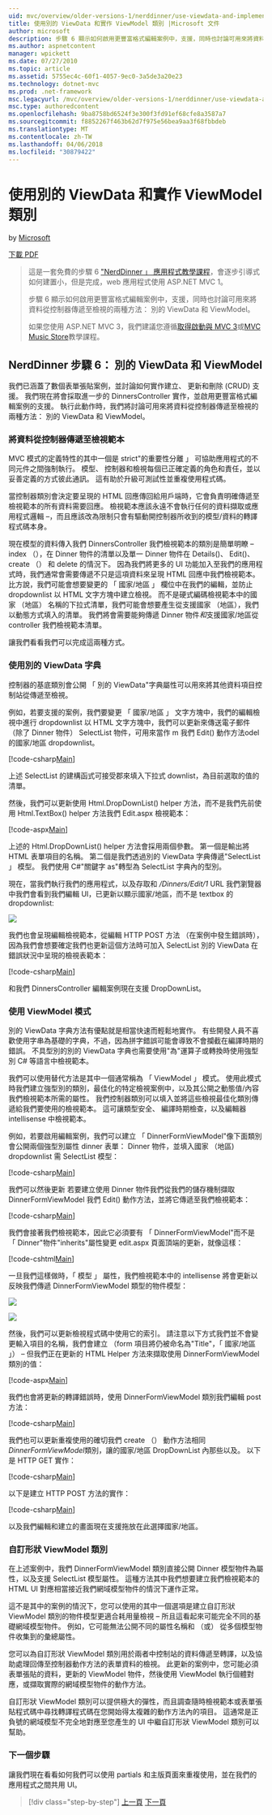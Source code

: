 ```yaml
---
uid: mvc/overview/older-versions-1/nerddinner/use-viewdata-and-implement-viewmodel-classes
title: 使用別的 ViewData 和實作 ViewModel 類別 |Microsoft 文件
author: microsoft
description: 步驟 6 顯示如何啟用更豐富格式編輯案例中，支援，同時也討論可用來將資料從控制器傳遞至檢視的兩種方法:...
ms.author: aspnetcontent
manager: wpickett
ms.date: 07/27/2010
ms.topic: article
ms.assetid: 5755ec4c-60f1-4057-9ec0-3a5de3a20e23
ms.technology: dotnet-mvc
ms.prod: .net-framework
msc.legacyurl: /mvc/overview/older-versions-1/nerddinner/use-viewdata-and-implement-viewmodel-classes
msc.type: authoredcontent
ms.openlocfilehash: 9ba8758bd6524f3e300f3fd91ef68cfe8a3587a7
ms.sourcegitcommit: f8852267f463b62d7f975e56bea9aa3f68fbbdeb
ms.translationtype: MT
ms.contentlocale: zh-TW
ms.lasthandoff: 04/06/2018
ms.locfileid: "30879422"
---
```

<a name="use-viewdata-and-implement-viewmodel-classes"></a>使用別的 ViewData 和實作 ViewModel 類別
====================
by [Microsoft](https://github.com/microsoft)

[下載 PDF](http://aspnetmvcbook.s3.amazonaws.com/aspnetmvc-nerdinner_v1.pdf)

> 這是一套免費的步驟 6 ["NerdDinner 」 應用程式教學課程](introducing-the-nerddinner-tutorial.md)，會逐步引導式如何建置小，但是完成，web 應用程式使用 ASP.NET MVC 1。
> 
> 步驟 6 顯示如何啟用更豐富格式編輯案例中，支援，同時也討論可用來將資料從控制器傳遞至檢視的兩種方法： 別的 ViewData 和 ViewModel。
> 
> 如果您使用 ASP.NET MVC 3，我們建議您遵循[取得啟動與 MVC 3](../../older-versions/getting-started-with-aspnet-mvc3/cs/intro-to-aspnet-mvc-3.md)或[MVC Music Store](../../older-versions/mvc-music-store/mvc-music-store-part-1.md)教學課程。


## <a name="nerddinner-step-6-viewdata-and-viewmodel"></a>NerdDinner 步驟 6： 別的 ViewData 和 ViewModel

我們已涵蓋了數個表單張貼案例，並討論如何實作建立、 更新和刪除 (CRUD) 支援。 我們現在將會採取進一步的 DinnersController 實作，並啟用更豐富格式編輯案例的支援。 執行此動作時，我們將討論可用來將資料從控制器傳遞至檢視的兩種方法： 別的 ViewData 和 ViewModel。

### <a name="passing-data-from-controllers-to-view-templates"></a>將資料從控制器傳遞至檢視範本

MVC 模式的定義特性的其中一個是 strict"的重要性分離 」 可協助應用程式的不同元件之間強制執行。 模型、 控制器和檢視每個已正確定義的角色和責任，並以妥善定義的方式彼此通訊。 這有助於升級可測試性並重複使用程式碼。

當控制器類別會決定要呈現的 HTML 回應傳回給用戶端時，它會負責明確傳遞至檢視範本的所有資料需要回應。 檢視範本應該永遠不會執行任何的資料擷取或應用程式邏輯 –，而且應該改為限制只會有驅動開控制器所收到的模型/資料的轉譯程式碼本身。

現在模型的資料傳入我們 DinnersController 我們檢視範本的類別是簡單明瞭 – index （），在 Dinner 物件的清單以及單一 Dinner 物件在 Details()、 Edit()、 create （） 和 delete 的情況下。 因為我們將更多的 UI 功能加入至我們的應用程式時，我們通常會需要傳遞不只是這項資料來呈現 HTML 回應中我們檢視範本。 比方說，我們可能會想要變更的 「 國家/地區 」 欄位中在我們的編輯，並防止 dropdownlist 以 HTML 文字方塊中建立檢視。 而不是硬式編碼檢視範本中的國家 （地區） 名稱的下拉式清單，我們可能會想要產生從支援國家 （地區），我們以動態方式填入的清單。 我們將會需要能夠傳遞 Dinner 物件*和*支援國家/地區從 controller 我們檢視範本清單。

讓我們看看我們可以完成這兩種方式。

### <a name="using-the-viewdata-dictionary"></a>使用別的 ViewData 字典

控制器的基底類別會公開 「 別的 ViewData"字典屬性可以用來將其他資料項目控制站從傳遞至檢視。

例如，若要支援的案例，我們要變更 「 國家/地區 」 文字方塊中，我們的編輯檢視中進行 dropdownlist 以 HTML 文字方塊中，我們可以更新來傳送電子郵件 （除了 Dinner 物件） SelectList 物件，可用來當作 m 我們 Edit() 動作方法odel 的國家/地區 dropdownlist。

[!code-csharp[Main](use-viewdata-and-implement-viewmodel-classes/samples/sample1.cs)]

上述 SelectList 的建構函式可接受郡來填入下拉式 downlist，為目前選取的值的清單。

然後，我們可以更新使用 Html.DropDownList() helper 方法，而不是我們先前使用 Html.TextBox() helper 方法我們 Edit.aspx 檢視範本：

[!code-aspx[Main](use-viewdata-and-implement-viewmodel-classes/samples/sample2.aspx)]

上述的 Html.DropDownList() helper 方法會採用兩個參數。 第一個是輸出將 HTML 表單項目的名稱。 第二個是我們透過別的 ViewData 字典傳遞"SelectList 」 模型。 我們使用 C#"關鍵字 as"轉型為 SelectList 字典內的型別。

現在，當我們執行我們的應用程式，以及存取和 */Dinners/Edit/1* URL 我們瀏覽器中我們會看到我們編輯 UI，已更新以顯示國家/地區，而不是 textbox 的 dropdownlist:

![](use-viewdata-and-implement-viewmodel-classes/_static/image1.png)

我們也會呈現編輯檢視範本，從編輯 HTTP POST 方法 （在案例中發生錯誤時），因為我們會想要確定我們也更新這個方法時可加入 SelectList 別的 ViewData 在錯誤狀況中呈現的檢視表範本：

[!code-csharp[Main](use-viewdata-and-implement-viewmodel-classes/samples/sample3.cs)]

和我們 DinnersController 編輯案例現在支援 DropDownList。

### <a name="using-a-viewmodel-pattern"></a>使用 ViewModel 模式

別的 ViewData 字典方法有優點就是相當快速而輕鬆地實作。 有些開發人員不喜歡使用字串為基礎的字典，不過，因為拼字錯誤可能會導致不會攔截在編譯時期的錯誤。 不具型別的別的 ViewData 字典也需要使用"為"運算子或轉換時使用強型別 C# 等語言中檢視範本。

我們可以使用替代方法是其中一個通常稱為 「 ViewModel 」 模式。 使用此模式時我們建立強型別的類別，最佳化的特定檢視案例中，以及其公開之動態值/內容我們檢視範本所需的屬性。 我們控制器類別可以填入並將這些檢視最佳化類別傳遞給我們要使用的檢視範本。 這可讓類型安全、 編譯時期檢查，以及編輯器 intellisense 中檢視範本。

例如，若要啟用編輯案例，我們可以建立 「 DinnerFormViewModel"像下面類別會公開兩個強型別屬性 dinner 表單： Dinner 物件，並填入國家 （地區) dropdownlist 需 SelectList 模型：

[!code-csharp[Main](use-viewdata-and-implement-viewmodel-classes/samples/sample4.cs)]

我們可以然後更新 若要建立使用 Dinner 物件我們從我們的儲存機制擷取 DinnerFormViewModel 我們 Edit() 動作方法，並將它傳遞至我們檢視範本：

[!code-csharp[Main](use-viewdata-and-implement-viewmodel-classes/samples/sample5.cs)]

我們會接著我們檢視範本，因此它必須要有 「 DinnerFormViewModel"而不是 「 Dinner"物件"inherits"屬性變更 edit.aspx 頁面頂端的更新，就像這樣：

[!code-cshtml[Main](use-viewdata-and-implement-viewmodel-classes/samples/sample6.cshtml)]

一旦我們這樣做時，「 模型 」 屬性，我們檢視範本中的 intellisense 將會更新以反映我們傳遞 DinnerFormViewModel 類型的物件模型：

![](use-viewdata-and-implement-viewmodel-classes/_static/image2.png)

![](use-viewdata-and-implement-viewmodel-classes/_static/image3.png)

然後，我們可以更新檢視程式碼中使用它的索引。 請注意以下方式我們並不會變更輸入項目的名稱，我們會建立 （form 項目將仍被命名為"Title"，「 國家/地區 」） – 但我們正在更新的 HTML Helper 方法來擷取使用 DinnerFormViewModel 類別的值：

[!code-aspx[Main](use-viewdata-and-implement-viewmodel-classes/samples/sample7.aspx)]

我們也會將更新的轉譯錯誤時，使用 DinnerFormViewModel 類別我們編輯 post 方法：

[!code-csharp[Main](use-viewdata-and-implement-viewmodel-classes/samples/sample8.cs)]

我們也可以更新重複使用的確切我們 create （） 動作方法相同*DinnerFormViewModel*類別，讓的國家/地區 DropDownList 內那些以及。 以下是 HTTP GET 實作：

[!code-csharp[Main](use-viewdata-and-implement-viewmodel-classes/samples/sample9.cs)]

以下是建立 HTTP POST 方法的實作：

[!code-csharp[Main](use-viewdata-and-implement-viewmodel-classes/samples/sample10.cs)]

以及我們編輯和建立的畫面現在支援拖放在此選擇國家/地區。

### <a name="custom-shaped-viewmodel-classes"></a>自訂形狀 ViewModel 類別

在上述案例中，我們 DinnerFormViewModel 類別直接公開 Dinner 模型物件為屬性，以及支援 SelectList 模型屬性。 這種方法其中我們想要建立我們檢視範本的 HTML UI 對應相當接近我們網域模型物件的情況下運作正常。

這不是其中的案例的情況下，您可以使用的其中一個選項是建立自訂形狀 ViewModel 類別的物件模型更適合耗用量檢視 – 所且這看起來可能完全不同的基礎網域模型物件。 例如，它可能無法公開不同的屬性名稱和 （或） 從多個模型物件收集到的彙總屬性。

您可以為自訂形狀 ViewModel 類別用於兩者中控制站的資料傳遞至轉譯，以及協助處理回傳至控制器動作方法的表單資料的檢視。 此更新的案例中，您可能必須表單張貼的資料，更新的 ViewModel 物件，然後使用 ViewModel 執行個體對應，或擷取實際的網域模型物件的動作方法。

自訂形狀 ViewModel 類別可以提供極大的彈性，而且調查隨時檢視範本或表單張貼程式碼中尋找轉譯程式碼在您開始得太複雜的動作方法內的項目。 這通常是正負號的網域模型不完全地對應至您產生的 UI 中繼自訂形狀 ViewModel 類別可以幫助。

### <a name="next-step"></a>下一個步驟

讓我們現在看看如何我們可以使用 partials 和主版頁面來重複使用，並在我們的應用程式之間共用 UI。

> [!div class="step-by-step"]
> [上一頁](provide-crud-create-read-update-delete-data-form-entry-support.md)
> [下一頁](re-use-ui-using-master-pages-and-partials.md)
